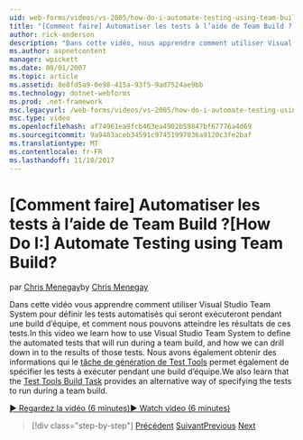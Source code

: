 ```yaml
---
uid: web-forms/videos/vs-2005/how-do-i-automate-testing-using-team-build
title: "[Comment faire] Automatiser les tests à l’aide de Team Build ? | Microsoft Docs"
author: rick-anderson
description: "Dans cette vidéo, nous apprendre comment utiliser Visual Studio Team System pour définir les tests automatisés qui seront exécuteront pendant une build d’équipe, et comment nous pouvons atteindre..."
ms.author: aspnetcontent
manager: wpickett
ms.date: 08/01/2007
ms.topic: article
ms.assetid: 8e8fd5a9-0e98-415a-93f5-9ad7524ae9bb
ms.technology: dotnet-webforms
ms.prod: .net-framework
msc.legacyurl: /web-forms/videos/vs-2005/how-do-i-automate-testing-using-team-build
msc.type: video
ms.openlocfilehash: af74961ea9fcb463ea4902b59847bf67776a4d69
ms.sourcegitcommit: 9a9483aceb34591c97451997036a9120c3fe2baf
ms.translationtype: MT
ms.contentlocale: fr-FR
ms.lasthandoff: 11/10/2017
---
```

<a name="how-do-i-automate-testing-using-team-build"></a><span data-ttu-id="2cde1-104">[Comment faire] Automatiser les tests à l’aide de Team Build ?</span><span class="sxs-lookup"><span data-stu-id="2cde1-104">[How Do I:] Automate Testing using Team Build?</span></span>
====================
<span data-ttu-id="2cde1-105">par [Chris Menegay](https://twitter.com/CMenegay)</span><span class="sxs-lookup"><span data-stu-id="2cde1-105">by [Chris Menegay](https://twitter.com/CMenegay)</span></span>

<span data-ttu-id="2cde1-106">Dans cette vidéo vous apprendre comment utiliser Visual Studio Team System pour définir les tests automatisés qui seront exécuteront pendant une build d’équipe, et comment nous pouvons atteindre les résultats de ces tests.</span><span class="sxs-lookup"><span data-stu-id="2cde1-106">In this video we learn how to use Visual Studio Team System to define the automated tests that will run during a team build, and how we can drill down in to the results of those tests.</span></span> <span data-ttu-id="2cde1-107">Nous avons également obtenir des informations qui le [tâche de génération de Test Tools](https://msdn.microsoft.com/en-us/vstudio/aa718351.aspx#bttt) permet également de spécifier les tests à exécuter pendant une build d’équipe.</span><span class="sxs-lookup"><span data-stu-id="2cde1-107">We also learn that the [Test Tools Build Task](https://msdn.microsoft.com/en-us/vstudio/aa718351.aspx#bttt) provides an alternative way of specifying the tests to run during a team build.</span></span>

[<span data-ttu-id="2cde1-108">&#9654; Regardez la vidéo (6 minutes)</span><span class="sxs-lookup"><span data-stu-id="2cde1-108">&#9654; Watch video (6 minutes)</span></span>](https://channel9.msdn.com/Blogs/ASP-NET-Site-Videos/how-do-i-automate-testing-using-team-build)

>[!div class="step-by-step"]
<span data-ttu-id="2cde1-109">[Précédent](how-do-i-implement-continuous-integration-with-team-foundation.md)
[Suivant](how-do-i-deploy-a-web-application-during-a-team-build.md)</span><span class="sxs-lookup"><span data-stu-id="2cde1-109">[Previous](how-do-i-implement-continuous-integration-with-team-foundation.md)
[Next](how-do-i-deploy-a-web-application-during-a-team-build.md)</span></span>
